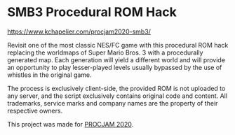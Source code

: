 # SMB3 Procedural ROM Hack

https://www.kchapelier.com/procjam2020-smb3/

Revisit one of the most classic NES/FC game with this procedural ROM hack replacing the worldmaps of Super Mario Bros. 3 with a procedurally generated map. Each generation will yield a different world and will provide an opportunity to play lesser-played levels usually bypassed by the use of whistles in the original game.

The process is exclusively client-side, the provided ROM is not uploaded to any server, and the script exclusively contains original code and content. All trademarks, service marks and company names are the property of their respective owners.

This project was made for [PROCJAM 2020](http://www.procjam.com/).